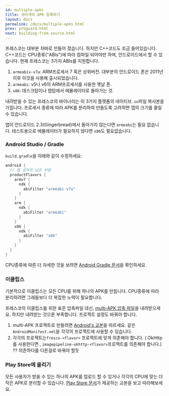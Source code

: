 ```yaml
---
id: multiple-apks
title: 여러개의 APK 등록하기
layout: docs
permalink: /docs/multiple-apks.html
prev: proguard.html
next: building-from-source.html
---
```


프레스코는 대부분 자바로 만들어 졌습니다. 하지만 C++코드도 조금 들어있습니다. C++코드는 CPU종류("ABIs")에 따라 컴파일 되어야만 하며, 안드로이드에서 할 수 있습니다. 현재 프레스코는 3가지 ABIs를 지원합니다.

1. `armeabiv-v7a`: ARM프로세서 7 혹은 상위버전. 대부분의 안드로이드 폰은 2011년 이후 이것을 사용해 출시되었습니다.
2. `armeabi`: v5나 v6의 ARM프로세서를 사용한 옛날 폰.
3. `x86`: 데스크탑이나 랩탑에서 에뮬레이터로 돌아가는 것.

내려받을 수 있는 프레스코의 바이너리는 이 3가지 플랫폼의 네이티브`.so`파일 복사본을 가집니다. 프로세서 종류에 따라 APK를 분리하여 만들도록 고려하면 앱의 크기를 줄일 수 있습니다.

앱이 안드로이드 2.3(Gingerbread)에서 돌아가지 않는다면 `armeabi`는 필요 없습니다. 테스트용으로 에뮬레이터가 필요하지 않다면 `x86`도 필요없습니다.

### Android Studio / Gradle

`build.gradle`을 아래와 같이 수정하세요:

```groovy
android {
  // 앱 로직의 남은 부분
  productFlavors {
    armv7 {
      ndk {
        abiFilter "armeabi-v7a"
      }
    }
    arm {
      ndk {
        abiFilter "armeabi"
      }
    }
    x86 {
      ndk {
        abiFilter "x86"
      }
    }
  }
}
```

CPU종류에 따른 더 자세한 것을 보려면 [Android Gradle 문서](http://tools.android.com/tech-docs/new-build-system/user-guide#TOC-Product-flavors)을 확인하세요.

### 이클립스

기본적으로 이클립스는 모든 CPU를 위해 하나의 APK를 만듭니다. CPU종류에 따라 분리하려면 그래들보다 더 복잡한 노력이 필요합니다.

프레스코의 이클립스를 위한 표준 압축파일 대신, [multi-APK 압축 파일](https://github.com/facebook/fresco/releases/download/v{{site.current_version}}/frescolib-v{{site.current_version}}-multi.zip)을 내려받으세요. 하지만 내려받는 것으론 부족합니다. 프로젝트 설정도 바꿔야 합니다.

1. multi-APK 프로젝트로 만들려면 [Android's 교본](http://developer.android.com/training/multiple-apks/api.html)을 따르세요. 같은  `AndroidManifest.xml`을 각각의 프로젝트에 사용할 수 있습니다.
2. 각각의 프로젝트는`fresco-<flavor>` 프로젝트에 맞게 의존해야 합니다. ( OkHttp를 사용한다면 , `imagepipeline-okhttp-<flavor>`프로젝트를 의존해야 합니다.) ?? 의존하다를 다른걸로 바꿔야 할듯


### Play Store에 올리기

모든 사용자가 받을 수 있는 하나의 APK를 업로드 할 수 있거나 각각의 CPU에 맞는 더 작은 APK로 분리할 수 있습니다. [Play Store 문서](http://developer.android.com/google/play/publishing/multiple-apks.html)가 제공하는 교본을 보고 따라해보세요.